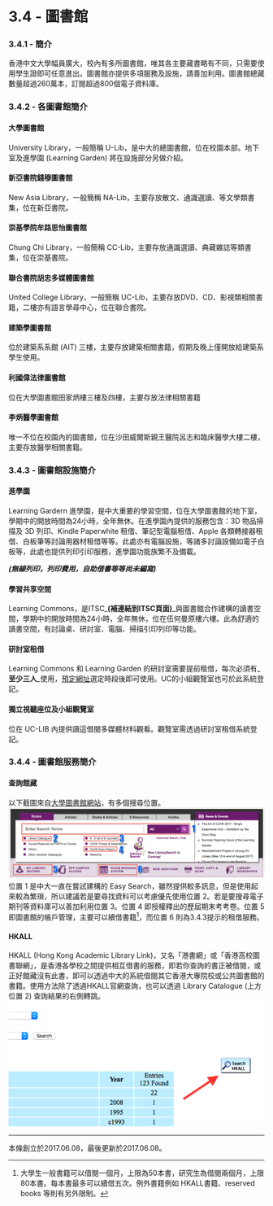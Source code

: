 # 3.4 - 圖書館

### 3.4.1 - 簡介

香港中文大學幅員廣大，校內有多所圖書館，唯其各主要藏書略有不同，只需要使用學生證即可任意進出。圖書館亦提供多項服務及設施，請善加利用。圖書館總藏數量超過260萬本，訂閱超過800個電子資料庫。

### 3.4.2 - 各圖書館簡介

#### 大學圖書館

University Library，一般簡稱 U-Lib，是中大的總圖書館，位在校園本部。地下室及進學園 \(Learning Garden\) 將在設施部分另做介紹。

#### 新亞書院錢穆圖書館

New Asia Library，一般簡稱 NA-Lib，主要存放散文、通識選讀、等文學類書集，位在新亞書院。

#### 崇基學院牟路思怡圖書館

Chung Chi Library，一般簡稱 CC-Lib，主要存放通識選讀、典藏雜誌等類書集，位在崇基書院。

#### 聯合書院胡忠多媒體圖書館

United College Library，一般簡稱 UC-Lib，主要存放DVD、CD、影視類相關書籍，二樓亦有語言學尋中心，位在聯合書院。

#### 建築學圖書館

位於建築系系館 \(AIT\) 三樓，主要存放建築相關書籍，假期及晚上僅開放給建築系學生使用。

#### 利國偉法律圖書館

位在大學圖書館田家炳樓三樓及四樓，主要存放法律相關書籍

#### 李炳醫學圖書館

唯一不位在校園內的圖書館，位在沙田威爾斯親王醫院呂志和臨床醫學大樓二樓，主要存放醫學相關書籍。

### 3.4.3 - 圖書館設施簡介

#### 進學園

Learning Gardern 進學園，是中大重要的學習空間，位在大學圖書館的地下室，學期中的開放時間為24小時，全年無休。在進學園內提供的服務包含：3D 物品掃描及 3D 列印、Kindle Paperwhite 租借、筆記型電腦租借、Apple 各類轉接器租借、白板筆等討論用器材租借等等。此處亦有電腦設施，等諸多討論設備如電子白板等，此處也提供列印引印服務，進學園功能族繁不及備載。

_**\(無線列印，列印費用，自助借書等等尚未編寫\)**_

#### 學習共享空間

Learning Commons，是ITSC_**\(補連結到ITSC頁面\)**_與圖書館合作建構的讀書空間，學期中的開放時間為24小時，全年無休，位在伍何曼原樓六樓。此為舒適的讀書空間，有討論桌、研討室、電腦、掃描引印列印等功能。

#### 研討室租借

Learning Commons 和 Learning Garden 的研討室需要提前租借，每次必須有_**至少三人**_使用，[預定網址](https://rbs.lib.cuhk.edu.hk/Booking/Login.aspx)選定時段後即可使用。UC的小組觀覽室也可於此系統登記。

#### 獨立視聽座位及小組觀覽室

位在 UC-LIB 內提供讀這借閱多媒體材料觀看。觀覽室需透過研討室租借系統登記。

### 3.4.4 - 圖書館服務簡介

#### 查詢館藏

以下截圖來自[大學圖書館網站](http://www.lib.cuhk.edu.hk/)，有多個搜尋位置。![](/assets/librarySearch.png)位置 1 是中大一直在嘗試建構的 Easy Search，雖然提供較多訊息，但是使用起來較為繁瑣，所以建議若是要尋找資料可以考慮優先使用位置 2。若是要搜尋電子期刊等資料庫可以善加利用位置 3。位置 4 即授權釋出的歷屆期末考考卷。位置 5 即圖書館的帳戶管理，主要可以續借書籍[^1]，而位置 6 則為3.4.3提示的租借服務。

#### HKALL

HKALL \(Hong Kong Academic Library Link\)，又名「港書網」或「香港高校圖書聯網」，是香港各學校之間提供相互借書的服務，即若你查詢的書正被借閱，或正好館藏沒有此書，即可以透過中大的系統借閱其它香港大專院校或公共圖書館的書籍。使用方法除了透過HKALL官網查詢，也可以透過 Library Catalogue \(上方位置 2\) 查詢結果的右側轉跳。![](/assets/HKALLsearch.png)

---

本條創立於2017.06.08，最後更新於2017.06.08。



[^1]: 大學生一般書籍可以借閱一個月，上限為50本書，研究生為借閱兩個月，上限80本書。每本書最多可以續借五次。例外書籍例如 HKALL書籍、reserved books 等則有另外限制。

